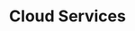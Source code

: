 ---
layout: default
title: Cloud Services
nav_order: 3
has_children: true
has_toc: true
permalink: /cloud-services/
---